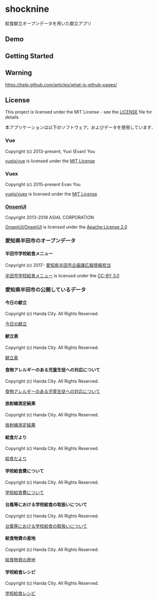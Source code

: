 # shocknine

給食献立オープンデータを用いた献立アプリ

## Demo

## Getting Started

## Warning

https://help.github.com/articles/what-is-github-pages/

## License

This project is licensed under the MIT License - see the [LICENSE](LICENSE) file for details

本アプリケーションは以下のソフトウェア，およびデータを使用しています．

### Vue

Copyright (c) 2013-present, Yuxi (Evan) You

[vuejs/vue](https://github.com/vuejs/vue) is licensed under the [MIT License](https://github.com/vuejs/vue/blob/dev/LICENSE)

### Vuex

Copyright (c) 2015-present Evan You

[vuejs/vuex](https://github.com/vuejs/vuex) is licensed under the [MIT License](https://github.com/vuejs/vuex/blob/dev/LICENSE)

### [OnsenUI](https://github.com/OnsenUI/OnsenUI)

Copyright 2013-2018 ASIAL CORPORATION

[OnsenUI/OnsenUI](https://github.com/OnsenUI/OnsenUI) is licensed under the [Apache License 2.0](https://github.com/OnsenUI/OnsenUI/blob/master/LICENSE)

### 愛知県半田市のオープンデータ

#### 半田市学校給食メニュー

Copyright (c) 2017- [愛知県半田市企画課広報情報担当](http://user.linkdata.org/user/kouhou_handacity/work)

[半田市学校給食メニュー](http://linkdata.org/work/rdf1s4907i) is licensed under the [CC-BY 3.0](https://creativecommons.org/licenses/by/3.0/deed.ja)


### 愛知県半田市の公開しているデータ
#### 今日の献立

Copyright (c) Handa City. All Rights Reserved.

[今日の献立](http://www.city.handa.lg.jp/kyushoku/kosodate/kyoiku/kyushoku/kyonokondate.html)

#### 献立表

Copyright (c) Handa City. All Rights Reserved.

[献立表](http://www.city.handa.lg.jp/kyushoku/kosodate/kyoiku/kyushoku/kondate.html)

#### 食物アレルギーのある児童生徒への対応について

Copyright (c) Handa City. All Rights Reserved.

[食物アレルギーのある児童生徒への対応について](http://www.city.handa.lg.jp/kyushoku/kosodate/kyoiku/kyushoku/allergytaio.html)

#### 放射線測定結果

Copyright (c) Handa City. All Rights Reserved.

[放射線測定結果](http://www.city.handa.lg.jp/kyushoku/kosodate/kyoiku/kyushoku/hoshasen.html)

#### 給食だより

Copyright (c) Handa City. All Rights Reserved.

[給食だより](http://www.city.handa.lg.jp/kyushoku/kosodate/kyoiku/kyushoku/kyushokudayori.html)

#### 学校給食費について

Copyright (c) Handa City. All Rights Reserved.

[学校給食費について](http://www.city.handa.lg.jp/kyushoku/kosodate/kyoiku/kyushoku/kyushokuhi.html)

#### 台風等における学校給食の取扱いについて

Copyright (c) Handa City. All Rights Reserved.

[台風等における学校給食の取扱いについて](http://www.city.handa.lg.jp/kyushoku/kosodate/kyoiku/kyushoku/taifu.html)

#### 給食物資の産地

Copyright (c) Handa City. All Rights Reserved.

[給食物資の産地](http://www.city.handa.lg.jp/kyushoku/kosodate/kyoiku/kyushoku/kyushoku.html)

#### 学校給食レシピ

Copyright (c) Handa City. All Rights Reserved.

[学校給食レシピ](http://www.city.handa.lg.jp/kyushoku/kosodate/kyoiku/kyushoku/kyuusyokuresipi1.html)